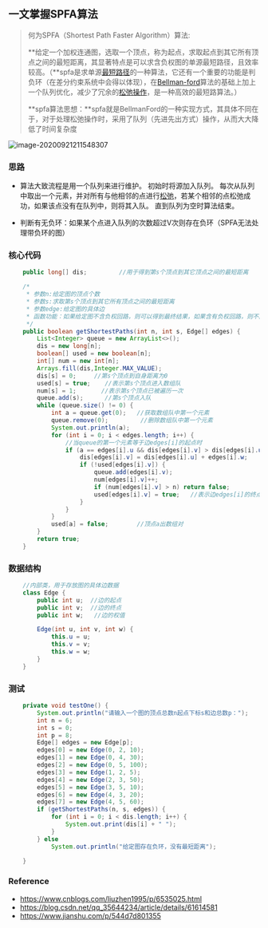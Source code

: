 ## 一文掌握SPFA算法

>  何为SPFA（Shortest Path Faster Algorithm）算法:
>
> **给定一个加权连通图，选取一个顶点，称为起点，求取起点到其它所有顶点之间的最短距离，其显著特点是可以求含负权图的单源最短路径，且效率较高。（**spfa是求单源[最短路径](http://baike.baidu.com/item/最短路径)的一种算法，它还有一个重要的功能是判负环（在差分约束系统中会得以体现），在[Bellman-ford](http://baike.baidu.com/item/Bellman-ford)算法的基础上加上一个队列优化，减少了冗余的[松弛操作](http://baike.baidu.com/item/松弛操作)，是一种高效的最短路算法。）
>
> **spfa算法思想：**spfa就是BellmanFord的一种实现方式，其具体不同在于，对于处理松弛操作时，采用了队列（先进先出方式）操作，从而大大降低了时间复杂度



![image-20200921211548307](D:\Dev\SrcCode\geek-algorithm-leetcode\src\main\leetcode_manuscripts\classical_algorithm\一文掌握SPFA算法.assets\image-20200921211548307.png)

### 思路

- 算法大致流程是用一个队列来进行维护。 初始时将源加入队列。 每次从队列中取出一个元素，并对所有与他相邻的点进行[松弛](http://www.nocow.cn/index.php/松弛)，若某个相邻的点松弛成功，如果该点没有在队列中，则将其入队。 直到队列为空时算法结束。

- 判断有无负环：如果某个点进入队列的次数超过V次则存在负环（SPFA无法处理带负环的图）

### 核心代码

```java
    public long[] dis;         //用于得到第s个顶点到其它顶点之间的最短距离

    /*
     * 参数n:给定图的顶点个数
     * 参数s:求取第s个顶点到其它所有顶点之间的最短距离
     * 参数edge:给定图的具体边
     * 函数功能：如果给定图不含负权回路，则可以得到最终结果，如果含有负权回路，则不能得到最终结果
     */
    public boolean getShortestPaths(int n, int s, Edge[] edges) {
        List<Integer> queue = new ArrayList<>();
        dis = new long[n];
        boolean[] used = new boolean[n];
        int[] num = new int[n];
        Arrays.fill(dis,Integer.MAX_VALUE);
        dis[s] = 0;     //第s个顶点到自身距离为0
        used[s] = true;    //表示第s个顶点进入数组队
        num[s] = 1;       //表示第s个顶点已被遍历一次
        queue.add(s);      //第s个顶点入队
        while (queue.size() != 0) {
            int a = queue.get(0);   //获取数组队中第一个元素
            queue.remove(0);         //删除数组队中第一个元素
            System.out.println(a);
            for (int i = 0; i < edges.length; i++) {
                //当queue的第一个元素等于边edges[i]的起点时
                if (a == edges[i].u && dis[edges[i].v] > dis[edges[i].u] + edges[i].w) {
                    dis[edges[i].v] = dis[edges[i].u] + edges[i].w;
                    if (!used[edges[i].v]) {
                        queue.add(edges[i].v);
                        num[edges[i].v]++;
                        if (num[edges[i].v] > n) return false;
                        used[edges[i].v] = true;   //表示边edges[i]的终点v已进入数组队
                    }
                }
            }
            used[a] = false;        //顶点a出数组对
        }
        return true;
    }
```

### 数据结构

```java
    //内部类，用于存放图的具体边数据
    class Edge {
        public int u;  //边的起点
        public int v;  //边的终点
        public int w;   //边的权值

        Edge(int u, int v, int w) {
            this.u = u;
            this.v = v;
            this.w = w;
        }
    }
```

### 测试

```java
    private void testOne() {
        System.out.println("请输入一个图的顶点总数n起点下标s和边总数p：");
        int n = 6;
        int s = 0;
        int p = 8;
        Edge[] edges = new Edge[p];
        edges[0] = new Edge(0, 2, 10);
        edges[1] = new Edge(0, 4, 30);
        edges[2] = new Edge(0, 5, 100);
        edges[3] = new Edge(1, 2, 5);
        edges[4] = new Edge(2, 3, 50);
        edges[5] = new Edge(3, 5, 10);
        edges[6] = new Edge(4, 3, 20);
        edges[7] = new Edge(4, 5, 60);
        if (getShortestPaths(n, s, edges)) {
            for (int i = 0; i < dis.length; i++) {
                System.out.print(dis[i] + " ");
            }
        } else
            System.out.println("给定图存在负环，没有最短距离");

    }

```



### Reference

- https://www.cnblogs.com/liuzhen1995/p/6535025.html
- https://blog.csdn.net/qq_35644234/article/details/61614581
- https://www.jianshu.com/p/544d7d801355



